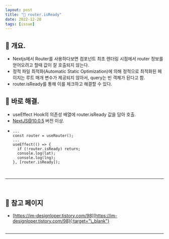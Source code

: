 ```yaml
---
layout: post
title: "🧯 router.isReady"
date: 2022-12-28
tags: [issue]
---
```


## 🔋 개요.

- Nextjs에서 Router를 사용하다보면 컴포넌트 최초 렌더링 시점에서 router 정보를 얻어오려고 할때 값이 잘 호출되지 않는다.
- 정적 파일 최적화(Automatic Static Optimization)에 의해 정적으로 최적화된 페이지는 루트 매개 변수가 제공되지 않아서, query는 빈 객체가 된다고 함.
- router.isReady를 통해 이를 체크하고 해결할 수 있다.

## 🪫 바로 해결.

- useEffect Hook의 의존성 배열에 router.isReady 값을 담아 호출.
- NextJS@10.0.5 버전 이상.
- ```tsx
  ...
  const router = useRouter();
  ...
  useEffect(() => {
    if (!router.isReady) return;
    console.log(lat);
    console.log(lng);
  }, [router.isReady]);
  ```

<br/>

---

<br/>

## 🎫 참고 페이지

- [https://im-designloper.tistory.com/98](https://im-designloper.tistory.com/98){:target="\_blank"}
  <br/><br/>

---
